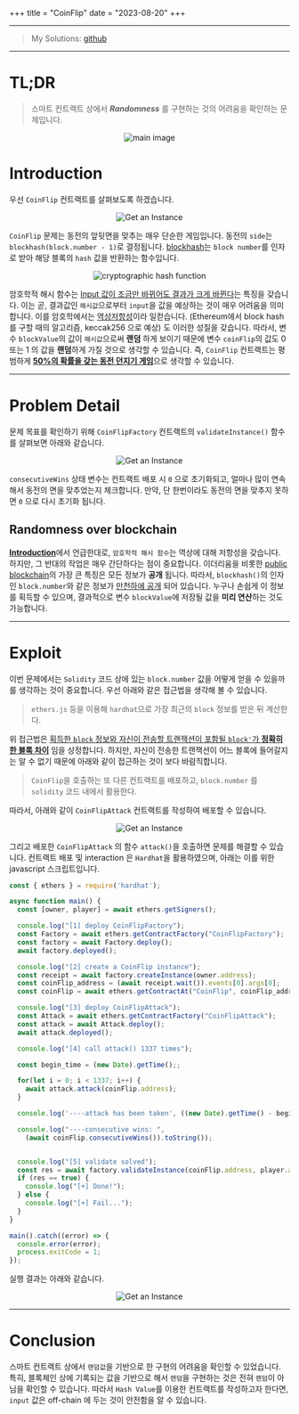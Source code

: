 +++
title = "CoinFlip"
date = "2023-08-20"
+++


---

> My Solutions: [github](https://github.com/c0np4nn4/EtherStudy/tree/main/ethernaut_solution)

---


# TL;DR
> 스마트 컨트랙트 상에서 ***Randomness*** 를 구현하는 것의 어려움을 확인하는 문제입니다.

<center>
<img alt="main image" src="https://images.unsplash.com/photo-1624365169198-38255ba54160?ixlib=rb-4.0.3&ixid=M3wxMjA3fDB8MHxwaG90by1wYWdlfHx8fGVufDB8fHx8fA%3D%3D&auto=format&fit=crop&w=1470&q=80" />
</center>

# Introduction

우선 `CoinFlip` 컨트랙트를 살펴보도록 하겠습니다. 

<center>
<img alt="Get an Instance" src="../../ethernaut_img/3_coinflip_1.png" />
</center>

`CoinFlip` 문제는 동전의 앞뒷면을 맞추는 매우 단순한 게임입니다. 
동전의 `side`는 `blockhash(block.number - 1)`로 결정됩니다. 
[blockhash](https://docs.soliditylang.org/en/v0.4.24/units-and-global-variables.html#special-variables-and-functions)는 `block number`를 인자로 받아 해당 블록의 `hash` 값을 반환하는 함수입니다.

<center>
<img alt="cryptographic hash function" src="https://upload.wikimedia.org/wikipedia/commons/thumb/2/2b/Cryptographic_Hash_Function.svg/375px-Cryptographic_Hash_Function.svg.png" />
</center>

암호학적 해시 함수는 <u>Input 값이 조금만 바뀌어도 결과가 크게 바뀐다</u>는 특징을 갖습니다. 
이는 곧, 결과값인 `해시값`으로부터 `input`을 값을 예상하는 것이 매우 어려움을 의미합니다.
이를 암호학에서는 [역상저항성](https://web.cs.ucdavis.edu/~rogaway/papers/relates.pdf)이라 일컫습니다.
(Ethereum에서 block hash를 구할 때의 알고리즘, keccak256 으로 예상) 도 이러한 성질을 갖습니다.
따라서, 변수 `blockValue`의 값이 `해시값`으로써 **랜덤** 하게 보이기 때문에 변수 `coinFlip`의 값도 0 또는 1 의 값을 **랜덤**하게 가질 것으로 생각할 수 있습니다.
즉, `CoinFlip` 컨트랙트는 평범하게 <u>**50%의 확률을 갖는 동전 던지기 게임**</u>으로 생각할 수 있습니다.

---

# Problem Detail
문제 목표를 확인하기 위해 `CoinFlipFactory` 컨트랙트의 `validateInstance()` 함수를 살펴보면 아래와 같습니다.

<center>
<img alt="Get an Instance" src="../../ethernaut_img/3_coinflip_2.png" />
</center>

`consecutiveWins` 상태 변수는 컨트랙트 배포 시 `0` 으로 초기화되고, 얼마나 많이 연속해서 동전의 면을 맞추었는지 체크합니다.
만약, 단 한번이라도 동전의 면을 맞추지 못하면 `0` 으로 다시 초기화 됩니다.

## Randomness over blockchain
[**Introduction**](http://127.0.0.1:1111/posts/ethernaut-3/#introduction)에서 언급한대로, `암호학적 해시 함수`는 역상에 대해 저항성을 갖습니다.
하지만, 그 반대의 작업은 매우 간단하다는 점이 중요합니다.
이더리움을 비롯한 [public blockchain](https://www.investopedia.com/news/public-private-permissioned-blockchains-compared/#toc-public-blockchain)의 가장 큰 특징은 모든 정보가 **공개** 됩니다.
따라서, `blockhash()`의 인자인 `block.number`와 같은 정보가 <u>만천하에 공개</u> 되어 있습니다.
누구나 손쉽게 이 정보를 획득할 수 있으며, 결과적으로 변수 `blockValue`에 저장될 값을 **미리 연산**하는 것도 가능합니다.

---

# Exploit
이번 문제에서는 `Solidity` 코드 상에 있는 `block.number` 값을 어떻게 얻을 수 있을까를 생각하는 것이 중요합니다.
우선 아래와 같은 접근법을 생각해 볼 수 있습니다.

> `ethers.js` 등을 이용해 `hardhat`으로 가장 최근의 `block` 정보를 받은 뒤 계산한다.

위 접근법은 <u>획득한 `block` 정보와 자신이 전송할 트랜잭션이 포함될 `block'`가 **정확히 한 블록 차이**</u> 임을 상정합니다.
하지만, 자신이 전송한 트랜잭션이 어느 블록에 들어갈지는 알 수 없기 때문에 아래와 같이 접근하는 것이 보다 바람직합니다.

> `CoinFlip`을 호출하는 또 다른 컨트랙트를 배포하고, `block.number` 를 `solidity` 코드 내에서 활용한다.

따라서, 아래와 같이 `CoinFlipAttack` 컨트랙트를 작성하여 배포할 수 있습니다.

<center>
<img alt="Get an Instance" src="../../ethernaut_img/3_coinflip_3.png" />
</center>

그리고 배포한 `CoinFlipAttack` 의 함수 `attack()`을 호출하면 문제를 해결할 수 있습니다.
컨트랙트 배포 및 interaction 은 `Hardhat`을 활용하였으며, 아래는 이를 위한 javascript 스크립트입니다.

```js
const { ethers } = require('hardhat');

async function main() {
  const [owner, player] = await ethers.getSigners();

  console.log("[1] deploy CoinFlipFactory");
  const Factory = await ethers.getContractFactory("CoinFlipFactory");
  const factory = await Factory.deploy();
  await factory.deployed();

  console.log("[2] create a CoinFlip instance");
  const receipt = await factory.createInstance(owner.address);
  const coinFlip_address = (await receipt.wait()).events[0].args[0];
  const coinFlip = await ethers.getContractAt("CoinFlip", coinFlip_address, owner);

  console.log("[3] deploy CoinFlipAttack");
  const Attack = await ethers.getContractFactory("CoinFlipAttack");
  const attack = await Attack.deploy();
  await attack.deployed();

  console.log("[4] call attack() 1337 times");

  const begin_time = (new Date).getTime();;

  for(let i = 0; i < 1337; i++) {
    await attack.attack(coinFlip.address);
  }

  console.log('----attack has been taken', ((new Date).getTime() - begin_time) / 1000, 's');

  console.log("----consecutive wins: ", 
    (await coinFlip.consecutiveWins()).toString());


  console.log("[5] validate solved");
  const res = await factory.validateInstance(coinFlip.address, player.address);
  if (res == true) {
    console.log("[+] Done!");
  } else {
    console.log("[+] Fail...");
  }
}

main().catch((error) => {
  console.error(error);
  process.exitCode = 1;
});

```

실행 결과는 아래와 같습니다.
<center>
<img alt="Get an Instance" src="../../ethernaut_img/3_coinflip_4.png" />
</center>

---

# Conclusion
스마트 컨트랙트 상에서 `랜덤값`을 기반으로 한 구현의 어려움을 확인할 수 있었습니다.
특히, 블록체인 상에 기록되는 값을 기반으로 해서 `랜덤`을 구현하는 것은 전혀 `랜덤`이 아님을 확인할 수 있습니다.
따라서 `Hash Value`를 이용한 컨트랙트를 작성하고자 한다면, `input` 값은 off-chain 에 두는 것이 안전함을 알 수 있습니다.

<script src="https://utteranc.es/client.js"
        repo="c0np4nn4/utterance_repo"
        issue-term="pathname"
        label="utterances"
        theme="github-light"
        crossorigin="anonymous"
        async>
</script>

